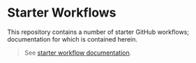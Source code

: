 # Starter Workflows

This repository contains a number of starter GitHub workflows; documentation
for which is contained herein.

> See [starter workflow documentation](https://docs.github.com/en/actions/using-workflows/creating-starter-workflows-for-your-organization).
